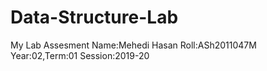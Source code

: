 # Data-Structure-Lab
My Lab Assesment
Name:Mehedi Hasan
Roll:ASh2011047M
Year:02,Term:01
Session:2019-20
